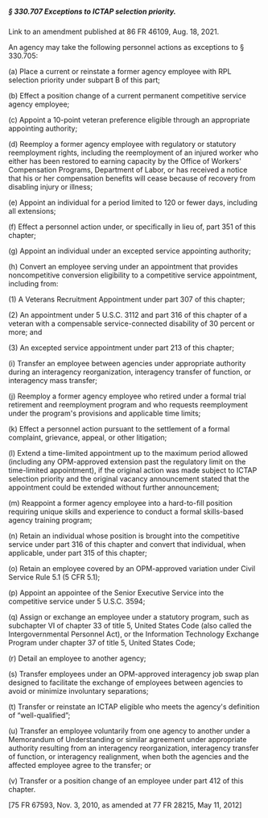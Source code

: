 ##### § 330.707 Exceptions to ICTAP selection priority. #####

Link to an amendment published at 86 FR 46109, Aug. 18, 2021.

An agency may take the following personnel actions as exceptions to § 330.705:

(a) Place a current or reinstate a former agency employee with RPL selection priority under subpart B of this part;

(b) Effect a position change of a current permanent competitive service agency employee;

(c) Appoint a 10-point veteran preference eligible through an appropriate appointing authority;

(d) Reemploy a former agency employee with regulatory or statutory reemployment rights, including the reemployment of an injured worker who either has been restored to earning capacity by the Office of Workers' Compensation Programs, Department of Labor, or has received a notice that his or her compensation benefits will cease because of recovery from disabling injury or illness;

(e) Appoint an individual for a period limited to 120 or fewer days, including all extensions;

(f) Effect a personnel action under, or specifically in lieu of, part 351 of this chapter;

(g) Appoint an individual under an excepted service appointing authority;

(h) Convert an employee serving under an appointment that provides noncompetitive conversion eligibility to a competitive service appointment, including from:

(1) A Veterans Recruitment Appointment under part 307 of this chapter;

(2) An appointment under 5 U.S.C. 3112 and part 316 of this chapter of a veteran with a compensable service-connected disability of 30 percent or more; and

(3) An excepted service appointment under part 213 of this chapter;

(i) Transfer an employee between agencies under appropriate authority during an interagency reorganization, interagency transfer of function, or interagency mass transfer;

(j) Reemploy a former agency employee who retired under a formal trial retirement and reemployment program and who requests reemployment under the program's provisions and applicable time limits;

(k) Effect a personnel action pursuant to the settlement of a formal complaint, grievance, appeal, or other litigation;

(l) Extend a time-limited appointment up to the maximum period allowed (including any OPM-approved extension past the regulatory limit on the time-limited appointment), if the original action was made subject to ICTAP selection priority and the original vacancy announcement stated that the appointment could be extended without further announcement;

(m) Reappoint a former agency employee into a hard-to-fill position requiring unique skills and experience to conduct a formal skills-based agency training program;

(n) Retain an individual whose position is brought into the competitive service under part 316 of this chapter and convert that individual, when applicable, under part 315 of this chapter;

(o) Retain an employee covered by an OPM-approved variation under Civil Service Rule 5.1 (5 CFR 5.1);

(p) Appoint an appointee of the Senior Executive Service into the competitive service under 5 U.S.C. 3594;

(q) Assign or exchange an employee under a statutory program, such as subchapter VI of chapter 33 of title 5, United States Code (also called the Intergovernmental Personnel Act), or the Information Technology Exchange Program under chapter 37 of title 5, United States Code;

(r) Detail an employee to another agency;

(s) Transfer employees under an OPM-approved interagency job swap plan designed to facilitate the exchange of employees between agencies to avoid or minimize involuntary separations;

(t) Transfer or reinstate an ICTAP eligible who meets the agency's definition of “well-qualified”;

(u) Transfer an employee voluntarily from one agency to another under a Memorandum of Understanding or similar agreement under appropriate authority resulting from an interagency reorganization, interagency transfer of function, or interagency realignment, when both the agencies and the affected employee agree to the transfer; or

(v) Transfer or a position change of an employee under part 412 of this chapter.

[75 FR 67593, Nov. 3, 2010, as amended at 77 FR 28215, May 11, 2012]